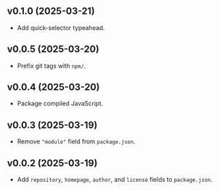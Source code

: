 ## v0.1.0 (2025-03-21)

- Add quick-selector typeahead.

## v0.0.5 (2025-03-20)

- Prefix git tags with `npm/`.

## v0.0.4 (2025-03-20)

- Package compiled JavaScript.

## v0.0.3 (2025-03-19)

- Remove `"module"` field from `package.json`.

## v0.0.2 (2025-03-19)

- Add `repository`, `homepage`, `author`, and `license` fields to `package.json`.
